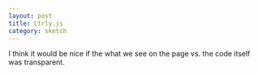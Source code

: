 ```yaml
---
layout: post
title: Ltrly.js
category: sketch
---
```


I think it would be nice if the what we see on the page vs. the code itself was transparent.

<div class="pageWithin">



</div>


<script src="../js/transparentEvent.js"></script>



